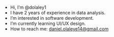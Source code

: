 - Hi, I’m @dolaley1
- I have 2 years of experience in data analysis.
- I’m interested in software development. 
- I’m currently learning UI/UX design.
- How to reach me: daniel.olaleye14@gmail.com

<!---
dolaley1/dolaley1 is a ✨ special ✨ repository because its `README.md` (this file) appears on your GitHub profile.
You can click the Preview link to take a look at your changes.
--->
